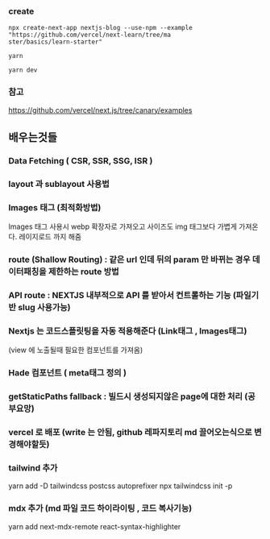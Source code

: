 ### create

```
npx create-next-app nextjs-blog --use-npm --example "https://github.com/vercel/next-learn/tree/ma
ster/basics/learn-starter"

yarn

yarn dev
```

### 참고

https://github.com/vercel/next.js/tree/canary/examples

## 배우는것들

### Data Fetching ( CSR, SSR, SSG, ISR )

### layout 과 sublayout 사용법

### Images 태그 (최적화방법)

Images 태그 사용시 webp 확장자로 가져오고 사이즈도 img 태그보다 가볍게 가져온다.
레이지로드 까지 해줌

### route (Shallow Routing) : 같은 url 인데 뒤의 param 만 바뀌는 경우 데이터패칭을 제한하는 route 방법

### API route : NEXTJS 내부적으로 API 를 받아서 컨트롤하는 기능 (파일기반 slug 사용가능)

### Nextjs 는 코드스플릿팅을 자동 적용해준다 (Link태그 , Images태그)

(view 에 노출될때 필요한 컴포넌트를 가져옴)

### Hade 컴포넌트 ( meta태그 정의 )

### getStaticPaths fallback : 빌드시 생성되지않은 page에 대한 처리 (공부요망)

### vercel 로 배포 (write 는 안됨, github 레파지토리 md 끌어오는식으로 변경해야할듯)

### tailwind 추가

yarn add -D tailwindcss postcss autoprefixer
npx tailwindcss init -p

### mdx 추가 (md 파일 코드 하이라이팅 , 코드 복사기능)

yarn add next-mdx-remote react-syntax-highlighter
